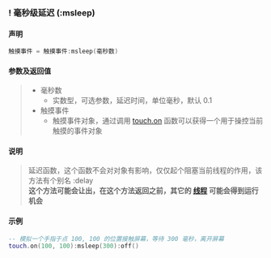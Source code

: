 ### \! 毫秒级延迟 \(**:msleep**\)


#### 声明
```lua
触摸事件 = 触摸事件:msleep(毫秒数)
```


#### 参数及返回值
> - 毫秒数
>   - 实数型，可选参数，延迟时间，单位毫秒，默认 0\.1
> - 触摸事件
>   - 触摸事件对象，通过调用 [touch.on](/Handbook/touch/touch.on.md) 函数可以获得一个用于操控当前触摸的事件对象


#### 说明
> 延迟函数，这个函数不会对对象有影响，仅仅起个阻塞当前线程的作用，该方法有个别名 :delay  
> **这个方法可能会让出，在这个方法返回之前，其它的 [线程](/Handbook/thread/README.md) 可能会得到运行机会**  


#### 示例  
```lua
-- 模拟一个手指于点 100, 100 的位置接触屏幕，等待 300 毫秒，离开屏幕
touch.on(100, 100):msleep(300):off()
```


